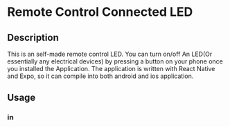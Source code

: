 # Remote Control Connected LED

## Description
This is an self-made remote control LED. You can turn on/off An LED(Or essentially any electrical devices)
by pressing a button on your phone once you installed the Application. The application is written with React
Native and Expo, so it can compile into both android and ios application.

## Usage

### in 
